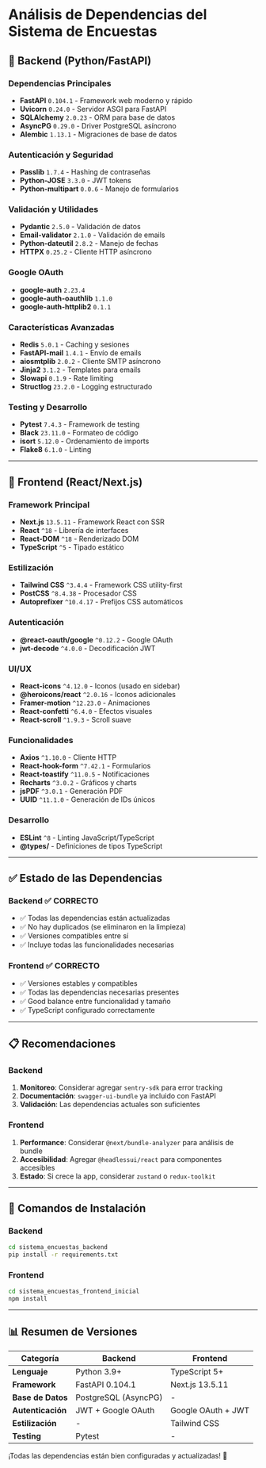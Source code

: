 # Análisis de Dependencias del Sistema de Encuestas

## 🔧 Backend (Python/FastAPI)

### Dependencias Principales
- **FastAPI** `0.104.1` - Framework web moderno y rápido
- **Uvicorn** `0.24.0` - Servidor ASGI para FastAPI
- **SQLAlchemy** `2.0.23` - ORM para base de datos
- **AsyncPG** `0.29.0` - Driver PostgreSQL asíncrono
- **Alembic** `1.13.1` - Migraciones de base de datos

### Autenticación y Seguridad
- **Passlib** `1.7.4` - Hashing de contraseñas
- **Python-JOSE** `3.3.0` - JWT tokens
- **Python-multipart** `0.0.6` - Manejo de formularios

### Validación y Utilidades
- **Pydantic** `2.5.0` - Validación de datos
- **Email-validator** `2.1.0` - Validación de emails
- **Python-dateutil** `2.8.2` - Manejo de fechas
- **HTTPX** `0.25.2` - Cliente HTTP asíncrono

### Google OAuth
- **google-auth** `2.23.4`
- **google-auth-oauthlib** `1.1.0`
- **google-auth-httplib2** `0.1.1`

### Características Avanzadas
- **Redis** `5.0.1` - Caching y sesiones
- **FastAPI-mail** `1.4.1` - Envío de emails
- **aiosmtplib** `2.0.2` - Cliente SMTP asíncrono
- **Jinja2** `3.1.2` - Templates para emails
- **Slowapi** `0.1.9` - Rate limiting
- **Structlog** `23.2.0` - Logging estructurado

### Testing y Desarrollo
- **Pytest** `7.4.3` - Framework de testing
- **Black** `23.11.0` - Formateo de código
- **isort** `5.12.0` - Ordenamiento de imports
- **Flake8** `6.1.0` - Linting

---

## 🎨 Frontend (React/Next.js)

### Framework Principal
- **Next.js** `13.5.11` - Framework React con SSR
- **React** `^18` - Librería de interfaces
- **React-DOM** `^18` - Renderizado DOM
- **TypeScript** `^5` - Tipado estático

### Estilización
- **Tailwind CSS** `^3.4.4` - Framework CSS utility-first
- **PostCSS** `^8.4.38` - Procesador CSS
- **Autoprefixer** `^10.4.17` - Prefijos CSS automáticos

### Autenticación
- **@react-oauth/google** `^0.12.2` - Google OAuth
- **jwt-decode** `^4.0.0` - Decodificación JWT

### UI/UX
- **React-icons** `^4.12.0` - Iconos (usado en sidebar)
- **@heroicons/react** `^2.0.16` - Iconos adicionales
- **Framer-motion** `^12.23.0` - Animaciones
- **React-confetti** `^6.4.0` - Efectos visuales
- **React-scroll** `^1.9.3` - Scroll suave

### Funcionalidades
- **Axios** `^1.10.0` - Cliente HTTP
- **React-hook-form** `^7.42.1` - Formularios
- **React-toastify** `^11.0.5` - Notificaciones
- **Recharts** `^3.0.2` - Gráficos y charts
- **jsPDF** `^3.0.1` - Generación PDF
- **UUID** `^11.1.0` - Generación de IDs únicos

### Desarrollo
- **ESLint** `^8` - Linting JavaScript/TypeScript
- **@types/** - Definiciones de tipos TypeScript

---

## ✅ Estado de las Dependencias

### Backend ✅ CORRECTO
- ✅ Todas las dependencias están actualizadas
- ✅ No hay duplicados (se eliminaron en la limpieza)
- ✅ Versiones compatibles entre sí
- ✅ Incluye todas las funcionalidades necesarias

### Frontend ✅ CORRECTO
- ✅ Versiones estables y compatibles
- ✅ Todas las dependencias necesarias presentes
- ✅ Good balance entre funcionalidad y tamaño
- ✅ TypeScript configurado correctamente

---

## 📋 Recomendaciones

### Backend
1. **Monitoreo**: Considerar agregar `sentry-sdk` para error tracking
2. **Documentación**: `swagger-ui-bundle` ya incluido con FastAPI
3. **Validación**: Las dependencias actuales son suficientes

### Frontend
1. **Performance**: Considerar `@next/bundle-analyzer` para análisis de bundle
2. **Accesibilidad**: Agregar `@headlessui/react` para componentes accesibles
3. **Estado**: Si crece la app, considerar `zustand` o `redux-toolkit`

---

## 🚀 Comandos de Instalación

### Backend
```bash
cd sistema_encuestas_backend
pip install -r requirements.txt
```

### Frontend
```bash
cd sistema_encuestas_frontend_inicial
npm install
```

---

## 📊 Resumen de Versiones

| Categoría | Backend | Frontend |
|-----------|---------|----------|
| **Lenguaje** | Python 3.9+ | TypeScript 5+ |
| **Framework** | FastAPI 0.104.1 | Next.js 13.5.11 |
| **Base de Datos** | PostgreSQL (AsyncPG) | - |
| **Autenticación** | JWT + Google OAuth | Google OAuth + JWT |
| **Estilización** | - | Tailwind CSS |
| **Testing** | Pytest | - |

¡Todas las dependencias están bien configuradas y actualizadas! 🎉 